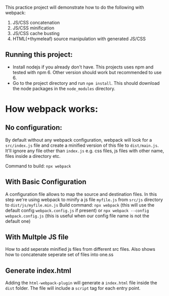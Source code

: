 This practice project will demonstrate how to do the following with webpack:
1. JS/CSS concatenation
2. JS/CSS minification
3. JS/CSS cache busting
4. HTML(+thymeleaf) source manipulation with generated JS/CSS

Running this project:
---------------------
- Install nodejs if you already don't have. This projects uses npm and tested with npm 6. Other version should work but recommended to use 6.
- Go to the project directory and run `npm install`. This should download the node packages in the `node_modules` directory.

How webpack works:
==================
No configuration:
-------------------------
By default without any webpack configuration, webpack will look for a `src/index.js` file and create a minified version of this file to `dist/main.js`. It'll ignore any file other than `index.js` e.g. css files, js files with other name, files inside a directory etc.

Command to build: `npx webpack`

With Basic Configuration
--------------------------------
A configuration file allows to map the source and destination files. In this step we're using webpack to minify a js file `myfile.js` from `src/js` directory to `dist/js/myfile.min.js`
Build command:
`npx webpack` (this will use the default config `webpack.config.js` if present)
or
`npx webpack --config webpack.config.js` (this is useful when our config file name is not the default one)

With Multple JS file
----------------------------
How to add seperate minified js files from different src files. Also shows how to concatenate seperate set of files into one.ss

Generate index.html
---------------------------
Adding the `html-webpack-plugin` will generate a `index.html` file inside the `dist` folder. The file will include a `script` tag for each entry point. 